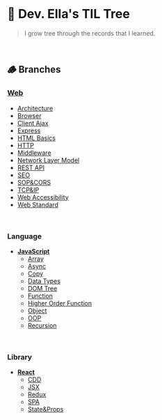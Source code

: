 <br/>

# 🌳 Dev. Ella's TIL Tree
> I grow tree through the records that I learned.

<br/>

## 🪵 Branches
### [Web](/Web/)
  - [Architecture](/Web/Architecture.md)
  - [Browser](/Web/Browser.md)
  - [Client Ajax](/Web/Client%20Ajax.md)
  - [Express](/Web/Express.md)
  - [HTML Basics](/Web/HTML%20Basics.md)
  - [HTTP](/Web/HTTP.md)
  - [Middleware](/Web/Middleware.md)
  - [Network Layer Model](/Web/Network%20Layer%20Model.md)
  - [REST API](/Web/REST%20API.md)
  - [SEO](/Web/SEO.md)
  - [SOP&CORS](/Web/SOP%26CORS.md)
  - [TCP&IP](/Web/TCP%26IP.md)
  - [Web Accessibility](/Web/Web%20Accessibility.md)
  - [Web Standard](/Web/Web%20Standard.md)

<br/>

### Language
- **[JavaScript](JavaScript)**
  - [Array](JavaScript/Array.md)
  - [Async](/JavaScript/Async.md)
  - [Copy](/JavaScript/Copy.md)
  - [Data Types](JavaScript/DataTypes.md)
  - [DOM Tree](JavaScript/DOM_Tree.md)
  - [Function](JavaScript/Function.md)
  - [Higher Order Function](JavaScript/HigherOrderFunction.md)
  - [Object](JavaScript/Object.md)
  - [OOP](/JavaScript/OOP.md)
  - [Recursion](/JavaScript/Recursion.md)

<br/>

### Library
- **[React](React)**
  - [CDD](/React/CDD.md)
  - [JSX](/React/JSX.md)
  - [Redux](/React/Redux.md)
  - [SPA](React/SPA.md)
  - [State&Props](React/State%26Props.md)